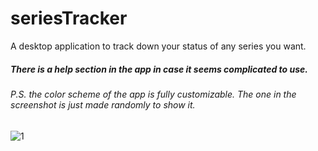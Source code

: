 # seriesTracker
A desktop application to track down your status of any series you want. 

##### There is a help section in the app in case it seems complicated to use.

###### P.S. the color scheme of the app is fully customizable. The one in the screenshot is just made randomly to show it.

![1](https://user-images.githubusercontent.com/32599085/78500187-dbb5a580-775d-11ea-8467-28d9868d4217.png)
